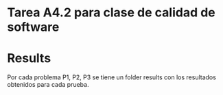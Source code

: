 # Tarea A4.2 para clase de calidad de software

# Results

Por cada problema P1, P2, P3 se tiene un folder results con los resultados obtenidos para cada prueba.